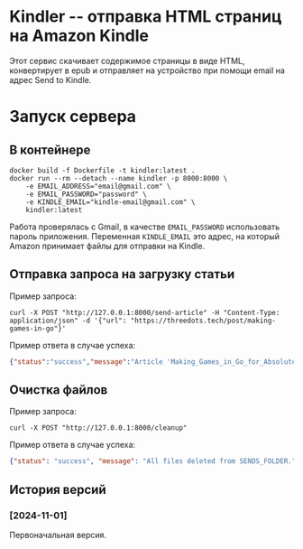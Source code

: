# Kindler -- отправка HTML страниц на Amazon Kindle
Этот сервис скачивает содержимое страницы в виде HTML, конвертирует в epub и отправляет на устройство при помощи email на адрес Send to Kindle.
# Запуск сервера
## В контейнере
``` shell
docker build -f Dockerfile -t kindler:latest .
docker run --rm --detach --name kindler -p 8000:8000 \
    -e EMAIL_ADDRESS="email@gmail.com" \
    -e EMAIL_PASSWORD="password" \
    -e KINDLE_EMAIL="kindle-email@gmail.com" \
    kindler:latest
```
Работа проверялась с Gmail, в качестве `EMAIL_PASSWORD` использовать пароль приложения. Переменная `KINDLE_EMAIL` это адрес, на который Amazon принимает файлы для отправки на Kindle.
## Отправка запроса на загрузку статьи
Пример запроса:
``` shell
curl -X POST "http://127.0.0.1:8000/send-article" -H "Content-Type: application/json" -d '{"url": "https://threedots.tech/post/making-games-in-go"}'
```
Пример ответа в случае успеха:
``` json
{"status":"success","message":"Article 'Making_Games_in_Go_for_Absolute_Beginners___Three_Dots_Labs_blog' sent to Kindle."}
```

## Очистка файлов
Пример запроса:
``` shell
curl -X POST "http://127.0.0.1:8000/cleanup"
```
Пример ответа в случае успеха:
``` json
{"status": "success", "message": "All files deleted from SENDS_FOLDER."}
```

## История версий
### [2024-11-01]
Первоначальная версия.